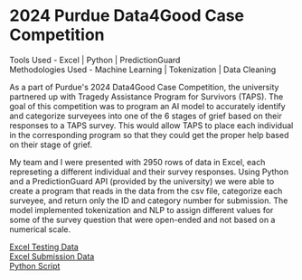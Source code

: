 # 2024 Purdue Data4Good Case Competition

Tools Used - Excel \| Python \| PredictionGuard <br />
Methodologies Used - Machine Learning \| Tokenization \| Data Cleaning

As a part of Purdue's 2024 Data4Good Case Competition, the university partnered up with Tragedy Assistance Program for Survivors (TAPS). The goal of this competition was to program an AI model to accurately identify and categorize surveyees into one of the 6 stages of grief based on their responses to a TAPS survey. This would allow TAPS to place each individual in the corresponding program so that they could get the proper help based on their stage of grief.

My team and I were presented with 2950 rows of data in Excel, each represeting a different individual and their survey responses. Using Python and a PredictionGuard API (provided by the university) we were able to create a program that reads in the data from the csv file, categorize each surveyee, and return only the ID and category number for submission. The model implemented tokenization and NLP to assign different values for some of the survey question that were open-ended and not based on a numerical scale. 

[Excel Testing Data](https://1drv.ms/x/c/abd0fef50200edb3/EbxUPrxiP4pGnrX00qy3rWsBzFkzx2ptcg4ISzN96l7NhQ?e=jZe3Xg)<br />
[Excel Submission Data](https://1drv.ms/x/c/abd0fef50200edb3/Ec86YaGwKLlMhxXanUWiCckBOaaV285KEY-0HQ3cWdVweQ?e=10sq4n)<br />
[Python Script](/pages/Data4Good-Case-Comp.ipynb)
